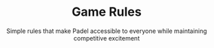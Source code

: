 ---
title: "Game Rules"
subtitle: "Simple rules that make Padel accessible to everyone while maintaining competitive excitement"
rules:
  - title: "Scoring System"
    description: "Same as tennis: 15, 30, 40, game. Best of 3 sets."
    icon: "calculator"
  - title: "Serve"
    description: "Underhand serve, ball must bounce once before hitting the wall."
    icon: "table-tennis"
  - title: "Walls"
    description: "Ball can hit walls and glass, adding strategic depth to the game."
    icon: "cube"
  - title: "Doubles Only"
    description: "Always played in teams of two, perfect for social interaction."
    icon: "users"
--- 